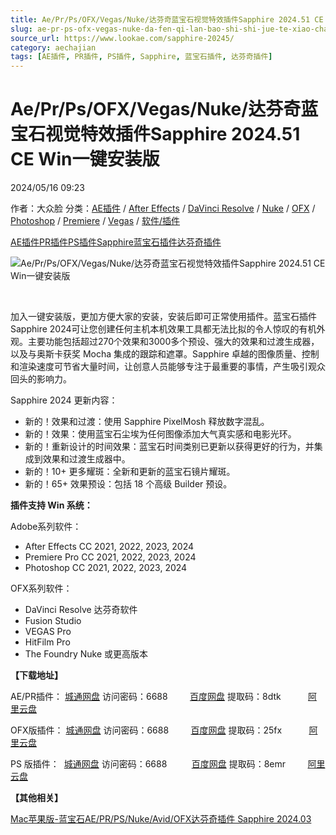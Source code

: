 ```yaml
---
title: Ae/Pr/Ps/OFX/Vegas/Nuke/达芬奇蓝宝石视觉特效插件Sapphire 2024.51 CE Win一键安装版
slug: ae-pr-ps-ofx-vegas-nuke-da-fen-qi-lan-bao-shi-shi-jue-te-xiao-cha-jian-sapphire-2024-51-ce-winyi-jian-an-zhuang-ban
source_url: https://www.lookae.com/sapphire-20245/
category: aechajian
tags: [AE插件, PR插件, PS插件, Sapphire, 蓝宝石插件, 达芬奇插件]
---
```

# Ae/Pr/Ps/OFX/Vegas/Nuke/达芬奇蓝宝石视觉特效插件Sapphire 2024.51 CE Win一键安装版

2024/05/16 09:23

作者：大众脸
分类：[AE插件](https://www.lookae.com/after-effects/aechajian/) / [After Effects](https://www.lookae.com/after-effects/) / [DaVinci Resolve](https://www.lookae.com/qitarjcj/resolvezy/) / [Nuke](https://www.lookae.com/qitarjcj/nukezy/) / [OFX](https://www.lookae.com/qitarjcj/ofxzy/) / [Photoshop](https://www.lookae.com/qitarjcj/pszy/) / [Premiere](https://www.lookae.com/qitarjcj/premierezy/) / [Vegas](https://www.lookae.com/qitarjcj/vegaszy/) / [软件/插件](https://www.lookae.com/qitarjcj/)

[AE插件](https://www.lookae.com/tag/ae%e6%8f%92%e4%bb%b6/)[PR插件](https://www.lookae.com/tag/pr%e6%8f%92%e4%bb%b6/)[PS插件](https://www.lookae.com/tag/ps%e6%8f%92%e4%bb%b6/)[Sapphire](https://www.lookae.com/tag/sapphire/)[蓝宝石插件](https://www.lookae.com/tag/%e8%93%9d%e5%ae%9d%e7%9f%b3%e6%8f%92%e4%bb%b6/)[达芬奇插件](https://www.lookae.com/tag/%e8%be%be%e8%8a%ac%e5%a5%87%e6%8f%92%e4%bb%b6/)

![Ae/Pr/Ps/OFX/Vegas/Nuke/达芬奇蓝宝石视觉特效插件Sapphire 2024.51 CE Win一键安装版](https://www.lookae.com/wp-content/uploads/2023/11/Sapphire-2024.jpg "Ae/Pr/Ps/OFX/Vegas/Nuke/达芬奇蓝宝石视觉特效插件Sapphire 2024.51 CE Win一键安装版-LookAE.com")

[﻿](https://cloud.video.taobao.com/play/u/null/p/1/e/6/t/1/435811159933.mp4)

加入一键安装版，更加方便大家的安装，安装后即可正常使用插件。蓝宝石插件Sapphire 2024可让您创建任何主机本机效果工具都无法比拟的令人惊叹的有机外观。主要功能包括超过270个效果和3000多个预设、强大的效果和过渡生成器，以及与奥斯卡获奖 Mocha 集成的跟踪和遮罩。Sapphire 卓越的图像质量、控制和渲染速度可节省大量时间，让创意人员能够专注于最重要的事情，产生吸引观众回头的影响力。

Sapphire 2024 更新内容：

* 新的！效果和过渡：使用 Sapphire PixelMosh 释放数字混乱。
* 新的！效果：使用蓝宝石尘埃为任何图像添加大气真实感和电影光环。
* 新的！重新设计的时间效果：蓝宝石时间类别已更新以获得更好的行为，并集成到效果和过渡生成器中。
* 新的！10+ 更多耀斑：全新和更新的蓝宝石镜片耀斑。
* 新的！65+ 效果预设：包括 18 个高级 Builder 预设。

**插件支持 Win 系统：**

Adobe系列软件：

* After Effects CC 2021, 2022, 2023, 2024
* Premiere Pro CC 2021, 2022, 2023, 2024
* Photoshop CC 2021, 2022, 2023, 2024

OFX系列软件：

* DaVinci Resolve 达芬奇软件
* Fusion Studio
* VEGAS Pro
* HitFilm Pro
* The Foundry Nuke 或更高版本

**【下载地址】**

AE/PR插件： [城通网盘](https://url70.ctfile.com/f/2827370-1246435345-43f311?p=4431) 访问密码：6688         [百度网盘](https://pan.baidu.com/s/1pT5h8Y2_gDBVyCrmzwBAGw?pwd=8dtk) 提取码：8dtk           [阿里云盘](https://www.alipan.com/s/NYssXxHChts)

OFX版插件： [城通网盘](https://url70.ctfile.com/f/2827370-1246435321-605e36?p=4431) 访问密码：6688         [百度网盘](https://pan.baidu.com/s/1t9jM8fbmS8mM9oqbrsxNmA?pwd=25fx) 提取码：25fx           [阿里云盘](https://www.alipan.com/s/ybTiEjnCJER)

PS 版插件：  [城通网盘](https://url70.ctfile.com/f/2827370-1246435297-5f9770?p=4431) 访问密码：6688          [百度网盘](https://pan.baidu.com/s/1Og4vlsVLtdpgmAcFickS1Q?pwd=8emr) 提取码：8emr         [阿里云盘](https://www.alipan.com/s/V7ayyUNAwte)

**【其他相关】**

[Mac苹果版-蓝宝石AE/PR/PS/Nuke/Avid/OFX达芬奇插件 Sapphire 2024.03](https://www.lookae.com/sapphire-2024-mac/)

